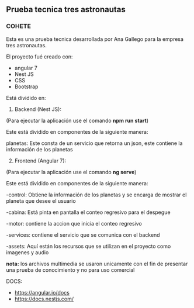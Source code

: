 
## Prueba tecnica tres astronautas
### COHETE

Esta es una prueba tecnica desarrollada por Ana Gallego para la empresa tres astronautas. 

El proyecto fué creado con:
- angular 7 
- Nest JS
- CSS
- Bootstrap

Está dividido en:
1. Backend (Nest JS):

(Para ejecutar la aplicación use el comando **npm run start**)

Este está dividido en componentes de la siguiente manera:

planetas:
Este consta de un servicio que retorna un json, este contiene la información de los planetas
 
2. Frontend (Angular 7):

(Para ejecutar la aplicación use el comando **ng serve**)

Este está dividido en componentes de la siguiente manera:

-control:
Obtiene la información de los planetas y se encarga de mostrar el planeta que desee el usuario

-cabina:
Está pinta en pantalla el conteo regresivo para el despegue

-motor:
contiene la accion que inicia el conteo regresivo

-services:
contiene el servicio que se comunica con el backend

-assets:
Aquí están los recursos que se utilizan en el proyecto como imagenes y audio

**nota:**
los archivos multimedia se usaron unicamente con el fin de presentar una prueba de conocimiento y no para uso comercial

DOCS:
- https://angular.io/docs
- https://docs.nestjs.com/
